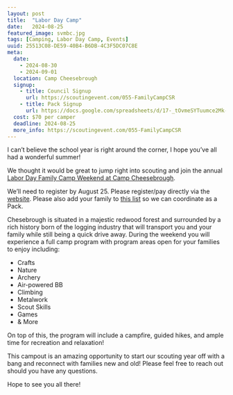 ```yaml
---
layout: post
title:  "Labor Day Camp"
date:   2024-08-25
featured_image: svmbc.jpg
tags: [Camping, Labor Day Camp, Events]
uuid: 25513C08-DE59-40B4-B6DB-4C3F5DC07C8E
meta:
  date:
    - 2024-08-30
    - 2024-09-01
  location: Camp Cheesebrough
  signup:
    - title: Council Signup
      url: https://scoutingevent.com/055-FamilyCampCSR
    - title: Pack Signup
      url: https://docs.google.com/spreadsheets/d/17-_tOvmeSYTuumce2Mk-9PU-ohjQXNvCLDuPO_KcfQE/edit?usp=sharing
  cost: $70 per camper
  deadline: 2024-08-25
  more_info: https://scoutingevent.com/055-FamilyCampCSR
---
```


I can’t believe the school year is right around the corner, I hope you’ve all had a wonderful summer!

We thought it would be great to jump right into scouting and join the annual [Labor Day Family Camp Weekend at Camp Cheesebrough](https://scoutingevent.com/055-FamilyCampCSR).

We’ll need to register by August 25. Please register/pay directly via the [website](https://scoutingevent.com/055-FamilyCampCSR). Please also add your family to [this list](https://docs.google.com/spreadsheets/d/17-_tOvmeSYTuumce2Mk-9PU-ohjQXNvCLDuPO_KcfQE/edit?usp=sharing) so we can coordinate as a Pack.

Chesebrough is situated in a majestic redwood forest and surrounded by a rich history born of the logging industry that will transport you and your family while still being a quick drive away. During the weekend you will experience a full camp program with program areas open for your families to enjoy including:

* Crafts
* Nature
* Archery
* Air-powered BB
* Climbing
* Metalwork
* Scout Skills
* Games
* & More

On top of this, the program will include a campfire, guided hikes, and ample time for recreation and relaxation!

This campout is an amazing opportunity to start our scouting year off with a bang and reconnect with families new and old! Please feel free to reach out should you have any questions.

Hope to see you all there!
